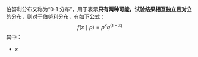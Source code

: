 伯努利分布又称为“0-1 分布”，用于表示**只有两种可能，试验结果相互独立且对立**的分布，则对于伯努利分布，有如下公式：
$$
f(x \mid p) = p^x q^{(1-x)}
$$
其中：
- $x$